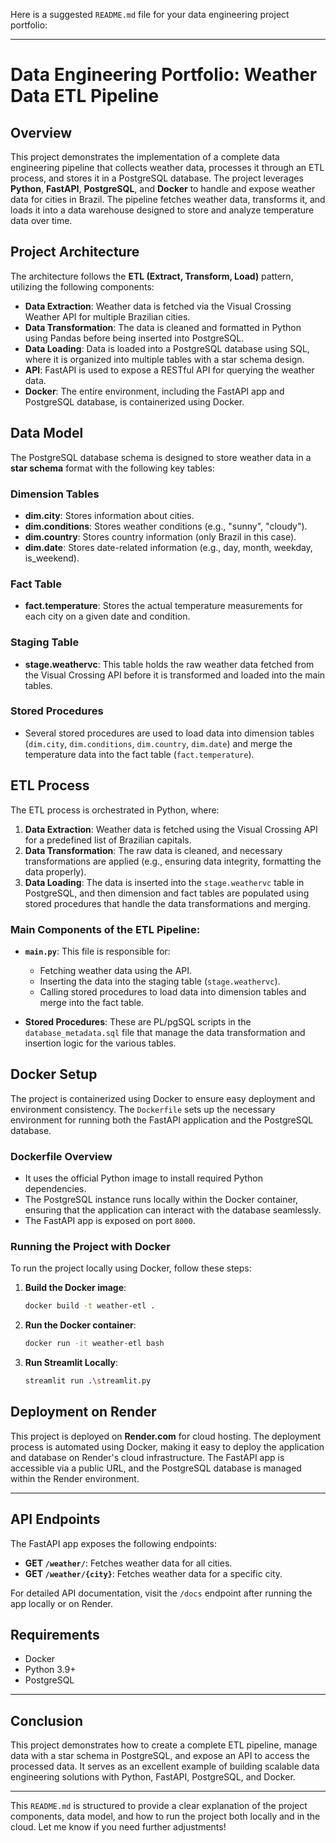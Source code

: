 Here is a suggested `README.md` file for your data engineering project portfolio:

---

# Data Engineering Portfolio: Weather Data ETL Pipeline

## Overview

This project demonstrates the implementation of a complete data engineering pipeline that collects weather data, processes it through an ETL process, and stores it in a PostgreSQL database. The project leverages **Python**, **FastAPI**, **PostgreSQL**, and **Docker** to handle and expose weather data for cities in Brazil. The pipeline fetches weather data, transforms it, and loads it into a data warehouse designed to store and analyze temperature data over time.

## Project Architecture

The architecture follows the **ETL (Extract, Transform, Load)** pattern, utilizing the following components:

* **Data Extraction**: Weather data is fetched via the Visual Crossing Weather API for multiple Brazilian cities.
* **Data Transformation**: The data is cleaned and formatted in Python using Pandas before being inserted into PostgreSQL.
* **Data Loading**: Data is loaded into a PostgreSQL database using SQL, where it is organized into multiple tables with a star schema design.
* **API**: FastAPI is used to expose a RESTful API for querying the weather data.
* **Docker**: The entire environment, including the FastAPI app and PostgreSQL database, is containerized using Docker.

## Data Model

The PostgreSQL database schema is designed to store weather data in a **star schema** format with the following key tables:

### Dimension Tables

* **dim.city**: Stores information about cities.
* **dim.conditions**: Stores weather conditions (e.g., "sunny", "cloudy").
* **dim.country**: Stores country information (only Brazil in this case).
* **dim.date**: Stores date-related information (e.g., day, month, weekday, is\_weekend).

### Fact Table

* **fact.temperature**: Stores the actual temperature measurements for each city on a given date and condition.

### Staging Table

* **stage.weathervc**: This table holds the raw weather data fetched from the Visual Crossing API before it is transformed and loaded into the main tables.

### Stored Procedures

* Several stored procedures are used to load data into dimension tables (`dim.city`, `dim.conditions`, `dim.country`, `dim.date`) and merge the temperature data into the fact table (`fact.temperature`).

## ETL Process

The ETL process is orchestrated in Python, where:

1. **Data Extraction**: Weather data is fetched using the Visual Crossing API for a predefined list of Brazilian capitals.
2. **Data Transformation**: The raw data is cleaned, and necessary transformations are applied (e.g., ensuring data integrity, formatting the data properly).
3. **Data Loading**: The data is inserted into the `stage.weathervc` table in PostgreSQL, and then dimension and fact tables are populated using stored procedures that handle the data transformations and merging.

### Main Components of the ETL Pipeline:

* **`main.py`**: This file is responsible for:

  * Fetching weather data using the API.
  * Inserting the data into the staging table (`stage.weathervc`).
  * Calling stored procedures to load data into dimension tables and merge into the fact table.
* **Stored Procedures**: These are PL/pgSQL scripts in the `database_metadata.sql` file that manage the data transformation and insertion logic for the various tables.

## Docker Setup

The project is containerized using Docker to ensure easy deployment and environment consistency. The `Dockerfile` sets up the necessary environment for running both the FastAPI application and the PostgreSQL database.

### Dockerfile Overview

* It uses the official Python image to install required Python dependencies.
* The PostgreSQL instance runs locally within the Docker container, ensuring that the application can interact with the database seamlessly.
* The FastAPI app is exposed on port `8000`.

### Running the Project with Docker

To run the project locally using Docker, follow these steps:

1. **Build the Docker image**:

   ```bash
   docker build -t weather-etl .
   ```

2. **Run the Docker container**:

   ```bash
   docker run -it weather-etl bash
   ```

3. **Run Streamlit Locally**:
   
    ```bash
    streamlit run .\streamlit.py
   ```
   
## Deployment on Render

This project is deployed on **Render.com** for cloud hosting. The deployment process is automated using Docker, making it easy to deploy the application and database on Render's cloud infrastructure. The FastAPI app is accessible via a public URL, and the PostgreSQL database is managed within the Render environment.

---

## API Endpoints

The FastAPI app exposes the following endpoints:

* **GET `/weather/`**: Fetches weather data for all cities.
* **GET `/weather/{city}`**: Fetches weather data for a specific city.

For detailed API documentation, visit the `/docs` endpoint after running the app locally or on Render.

## Requirements

* Docker
* Python 3.9+
* PostgreSQL

---

## Conclusion

This project demonstrates how to create a complete ETL pipeline, manage data with a star schema in PostgreSQL, and expose an API to access the processed data. It serves as an excellent example of building scalable data engineering solutions with Python, FastAPI, PostgreSQL, and Docker.

---

This `README.md` is structured to provide a clear explanation of the project components, data model, and how to run the project both locally and in the cloud. Let me know if you need further adjustments!
